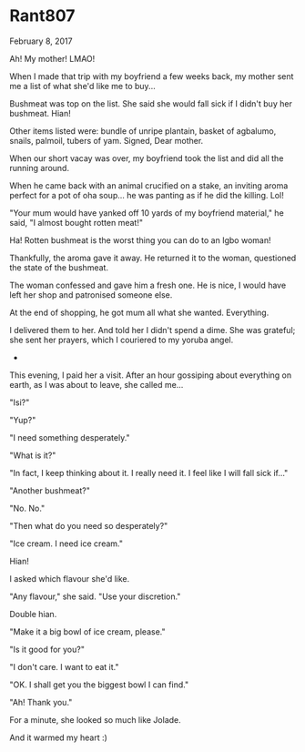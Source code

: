 # Rant807


February 8, 2017

Ah! My mother! LMAO!

When I made that trip with my boyfriend a few weeks back, my mother sent me a list of what she'd like me to buy...

Bushmeat was top on the list. She said she would fall sick if I didn't buy her bushmeat. Hian! 

Other items listed were: bundle of unripe plantain, basket of agbalumo, snails, palmoil, tubers of yam.
Signed, 
Dear mother.

When our short vacay was over, my boyfriend took the list and did all the running around.

When he came back with an animal crucified on a stake, an inviting aroma perfect for a pot of oha soup... he was panting as if he did the killing. Lol!

"Your mum would have yanked off 10 yards of my boyfriend material," he said, "I almost bought rotten meat!"

Ha! Rotten bushmeat is the worst thing you can do to an Igbo woman!

Thankfully, the aroma gave it away. He returned it to the woman, questioned the state of the bushmeat.

The woman confessed and gave him a fresh one. He is nice, I would have left her shop and patronised someone else. 

At the end of shopping, he got mum all what she wanted. Everything. 

I delivered them to her. And told her I didn't spend a dime. She was grateful; she sent her prayers, which I couriered to my yoruba angel.

*
This evening, I paid her a visit. After an hour gossiping about everything on earth, as I was about to leave, she called me...

"Isi?"

"Yup?"

"I need something desperately."

"What is it?"

"In fact, I keep thinking about it. I really need it. I feel like I will fall sick if..."

"Another bushmeat?"

"No. No."

"Then what do you need so desperately?"

"Ice cream. I need ice cream."

Hian!

I asked which flavour she'd like.

"Any flavour," she said. "Use your discretion."

Double hian. 

"Make it a big bowl of ice cream, please."

"Is it good for you?"

"I don't care. I want to eat it."

"OK. I shall get you the biggest bowl I can find."

"Ah! Thank you."

For a minute, she looked so much like Jolade. 

And it warmed my heart :)
